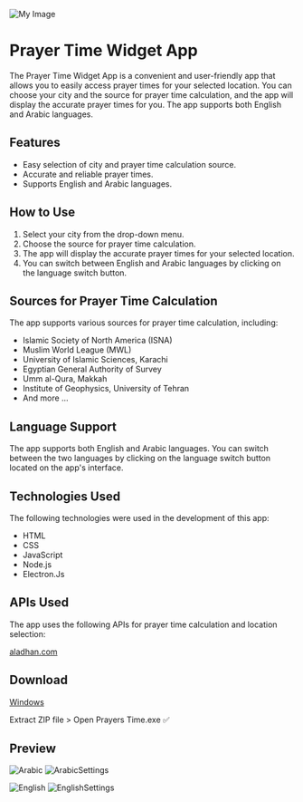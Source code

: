 ![My Image](https://i.imgur.com/G8tpHUZ.png)

# Prayer Time Widget App

The Prayer Time Widget App is a convenient and user-friendly app that allows you to easily access prayer times for your selected location. You can choose your city and the source for prayer time calculation, and the app will display the accurate prayer times for you. The app supports both English and Arabic languages.

## Features

- Easy selection of city and prayer time calculation source.
- Accurate and reliable prayer times.
- Supports English and Arabic languages.

## How to Use

1. Select your city from the drop-down menu.
2. Choose the source for prayer time calculation.
3. The app will display the accurate prayer times for your selected location.
4. You can switch between English and Arabic languages by clicking on the language switch button.

## Sources for Prayer Time Calculation

The app supports various sources for prayer time calculation, including:

- Islamic Society of North America (ISNA)
- Muslim World League (MWL)
- University of Islamic Sciences, Karachi
- Egyptian General Authority of Survey
- Umm al-Qura, Makkah
- Institute of Geophysics, University of Tehran
- And more ...
## Language Support

The app supports both English and Arabic languages. You can switch between the two languages by clicking on the language switch button located on the app's interface.


## Technologies Used

The following technologies were used in the development of this app:

- HTML
- CSS
- JavaScript
- Node.js
- Electron.Js

## APIs Used

The app uses the following APIs for prayer time calculation and location selection:

[aladhan.com](https://aladhan.com/)

## Download

[Windows](https://github.com/haith2m/prayers-time-widget-app/releases/)

Extract ZIP file > Open Prayers Time.exe ✅

## Preview

![Arabic](https://i.imgur.com/EjuDeQl.png)
![ArabicSettings](https://i.imgur.com/wCFPI5y.png)

![English](https://i.imgur.com/5oCPumM.png)
![EnglishSettings](https://i.imgur.com/7Qssxc1.png)

